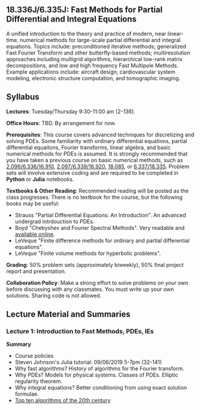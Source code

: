 ## 18.336J/6.335J: Fast Methods for Partial Differential and Integral Equations 

A unified introduction to the theory and practice of modern, near linear-time, numerical methods for large-scale partial differential and integral equations. 
Topics include: preconditioned iterative methods; generalized Fast Fourier Transform and other butterfly-based methods; multiresolution approaches including multigrid algorithms, hierarchical low-rank matrix decompositions, and low and high frequency Fast Multipole Methods. 
Example applications include: aircraft design, cardiovascular system modeling, electronic structure computation, and tomographic imaging.

## Syllabus

**Lectures**: Tuesday/Thursday 9:30-11:00 am (2-136).  

**Office Hours**: TBD. By arrangement for now.

**Prerequisites**: This course covers advanced techniques for discretizing and solving PDEs. 
Some familiarity with ordinary differential equations, partial differential equaitons, Fourier transforms, linear algebra, and basic numerical methods for PDEs is assumed. 
It is strongly recommended that you have taken a previous course on basic numerical methods, such as [2.096/6.336/16.910](http://student.mit.edu/catalog/m6b.html#6.336), [2.097/6.339/16.920](http://student.mit.edu/catalog/m16b.html#16.920), [18.085](http://student.mit.edu/catalog/m18a.html#18.085), or [6.337/18.335](http://student.mit.edu/catalog/m18a.html#18.335).
Problem sets will involve extensive coding and are required to be completed in **Python** or **Julia** notebooks.

**Textbooks & Other Reading**: Recommended reading will be posted as the class progresses. There is no textbook for the course, but the following books may be useful:
* Strauss "Partial Differential Equations: An Introduction". An advanced undergrad intrdouction to PDEs.
* Boyd "Chebyshev and Fourier Spectral Methods". Very readable and [available online](http://depts.washington.edu/ph506/Boyd.pdf).
* LeVeque "Finite difference methods for ordinary and partial differential equations".
* LeVeque "Finite volume methods for hyperbolic problems".

**Grading**: 50% problem sets (approximately biweekly), 50% final project report and presentation.

**Collaboration Policy**: Make a strong effort to solve problems on your own before discussing with any classmates.  You must write up your own solutions.  Sharing code is not allowed.

## Lecture Material and Summaries

### Lecture 1: Introduction to Fast Methods, PDEs, IEs

**Summary**
* Course policies
* Steven Johnson's Julia tutorial: 09/06/2019 5-7pm (32-141)
* Why fast algorithms? History of algorithms for the Fourier transform.
* Why PDEs? Models for physical systems. Classes of PDEs. Elliptic regularity theorem.
* Why integral equations? Better conditioning from using exact solution formulae.
* [Top ten algorithms of the 20th century](https://archive.siam.org/pdf/news/637.pdf)
